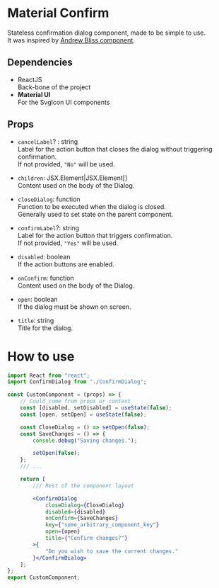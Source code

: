 # Material Confirm

Stateless confirmation dialog component, made to be simple to use.  
It was inspired by [Andrew Bliss component](https://medium.com/javascript-in-plain-english/creating-a-confirm-dialog-in-react-and-material-ui-3d7aaea1d799).



## Dependencies

* ReactJS  
    Back-bone of the project  
* **Material UI**  
    For the SvgIcon UI components



## Props

* `cancelLabel`? : string  
Label for the action button that closes the dialog without triggering confirmation.  
If not provided, `"No"` will be used.

* `children`: JSX.Element|JSX.Element[]  
Content used on the body of the Dialog.

* `closeDialog`: function  
Function to be executed when the dialog is closed.  
Generally used to set state on the parent component.

* `confirmLabel`?: string  
Label for the action button that triggers confirmation.  
If not provided, `"Yes"` will be used.

* `disabled`: boolean  
If the action buttons are enabled.

* `onConfirm`: function  
Content used on the body of the Dialog.

* `open`: boolean  
If the dialog must be shown on screen.

* `title`: string  
Title for the dialog.



# How to use

```jsx
import React from "react";
import ConfirmDialog from "./ConfirmDialog";

const CustomComponent = (props) => {
    // Could come from props or context
    const [disabled, setDisabled] = useState(false);
    const [open, setOpen] = useState(false);

    const CloseDialog = () => setOpen(false);
    const SaveChanges = () => {
        console.debug("Saving changes.");

        setOpen(false);
    };
    /// ...

    return [
        /// Rest of the component layout

        <ConfirmDialog
			closeDialog={CloseDialog}
			disabled={disabled}
			onConfirm={SaveChanges}
			key={"some_arbitrary_component_key"}
			open={open}
			title={"Confirm changes?"}
		>{
			"Do you wish to save the current changes."
		}</ConfirmDialog>
    ];
};
export CustomComponent;
```
